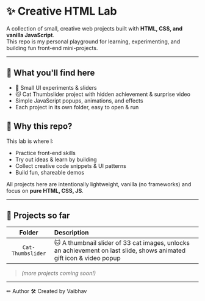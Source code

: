 # ✨ Creative HTML Lab

A collection of small, creative web projects built with **HTML, CSS, and vanilla JavaScript**.  
This repo is my personal playground for learning, experimenting, and building fun front-end mini-projects.

---

## 🧪 **What you'll find here**

- 🎨 Small UI experiments & sliders
- 🐱 Cat Thumbslider project with hidden achievement & surprise video
- Simple JavaScript popups, animations, and effects
- Each project in its own folder, easy to open & run

## 🚀 **Why this repo?**

This lab is where I:
- Practice front-end skills
- Try out ideas & learn by building
- Collect creative code snippets & UI patterns
- Build fun, shareable demos

All projects here are intentionally lightweight, vanilla (no frameworks) and focus on **pure HTML, CSS, JS**.

---

## 📂 **Projects so far**

| Folder | Description |
| :----: | :-- |
| `Cat-Thumbslider` | 🐱 A thumbnail slider of 33 cat images, unlocks an achievement on last slide, shows animated gift icon & video popup |

> *(more projects coming soon!)*

---

✏ Author
🛠 Created by Vaibhav


